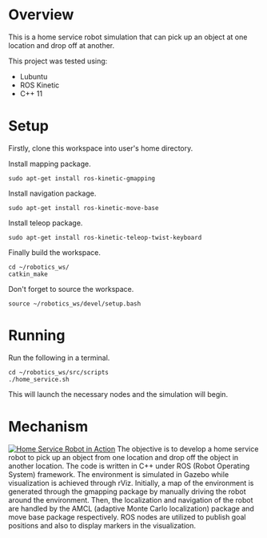 # Overview
This is a home service robot simulation that can pick up an object at one location and drop off at another.

This project was tested using:
- Lubuntu
- ROS Kinetic
- C++ 11

# Setup
Firstly, clone this workspace into user's home directory.

Install mapping package.
```
sudo apt-get install ros-kinetic-gmapping
```

Install navigation package.
```
sudo apt-get install ros-kinetic-move-base
```

Install teleop package.
```
sudo apt-get install ros-kinetic-teleop-twist-keyboard
```

Finally build the workspace.
```
cd ~/robotics_ws/
catkin_make
```

Don't forget to source the workspace.
```
source ~/robotics_ws/devel/setup.bash
```

# Running

Run the following in a terminal.
```
cd ~/robotics_ws/src/scripts
./home_service.sh
```
This will launch the necessary nodes and the simulation will begin.

# Mechanism
[![Home Service Robot in Action](https://youtu.be/1SbnNuMlZ_A/0.jpg)](https://youtu.be/1SbnNuMlZ_A "Home Service Robot in Action")
The objective is to develop a home service robot to pick up an object from one location and drop off the object in another location. The code is written in C++ under ROS (Robot Operating System) framework. The environment is simulated in Gazebo while visualization is achieved through rViz. Initially, a map of the environment is generated through the gmapping package by manually driving the robot around the environment. Then, the localization and navigation of the robot are handled by the AMCL (adaptive Monte Carlo localization) package and move base package respectively. ROS nodes are utilized to publish goal positions and also to display markers in the visualization.
